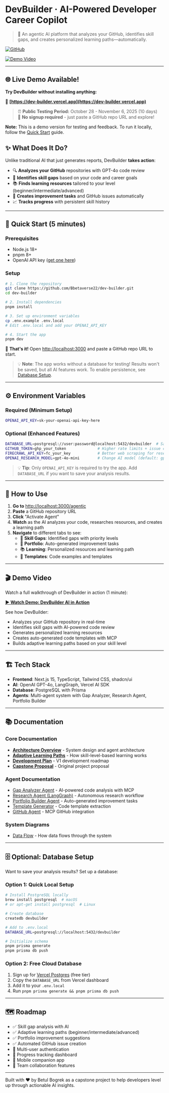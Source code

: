 # DevBuilder · AI-Powered Developer Career Copilot

> 🎯 An agentic AI platform that analyzes your GitHub, identifies skill gaps, and creates personalized learning paths—automatically.

[![GitHub](https://img.shields.io/badge/GitHub-Repository-181717?style=flat&logo=github)](https://github.com/Bbetaverse22/dev-builder)

[![Demo Video](https://img.shields.io/badge/▶️_Watch_Demo-Tella-FF6B6B?style=for-the-badge&logo=play&logoColor=white)](https://www.tella.tv/video/betuls-dev-builder-demo-video-1oo2)

---

## 🌐 **Live Demo Available!**

**Try DevBuilder without installing anything:**

🔗 **[https://dev-builder.vercel.app](https://dev-builder.vercel.app)**

> ⏰ **Public Testing Period:** October 28 - November 6, 2025 (10 days)  
> 📝 **No signup required** - just paste a GitHub repo URL and explore!

**Note:** This is a demo version for testing and feedback. To run it locally, follow the [Quick Start](#-quick-start-5-minutes) guide.

## ✨ What Does It Do?

Unlike traditional AI that just generates reports, DevBuilder **takes action**:

- 🔍 **Analyzes your GitHub** repositories with GPT-4o code review
- 🎯 **Identifies skill gaps** based on your code and career goals
- 📚 **Finds learning resources** tailored to your level (beginner/intermediate/advanced)
- 🚀 **Creates improvement tasks** and GitHub issues automatically
- 📈 **Tracks progress** with persistent skill history

---

## 🚀 Quick Start (5 minutes)

### Prerequisites
- Node.js 18+ 
- pnpm 8+
- OpenAI API key ([get one here](https://platform.openai.com/api-keys))

### Setup

```bash
# 1. Clone the repository
git clone https://github.com/Bbetaverse22/dev-builder.git
cd dev-builder

# 2. Install dependencies
pnpm install

# 3. Set up environment variables
cp .env.example .env.local
# Edit .env.local and add your OPENAI_API_KEY

# 4. Start the app
pnpm dev
```

🎉 **That's it!** Open [http://localhost:3000](http://localhost:3000) and paste a GitHub repo URL to start.

> 💡 **Note**: The app works without a database for testing! Results won't be saved, but all AI features work. To enable persistence, see [Database Setup](#optional-database-setup).

---

## ⚙️ Environment Variables

### Required (Minimum Setup)
```bash
OPENAI_API_KEY=sk-your-openai-api-key-here
```

### Optional (Enhanced Features)
```bash
DATABASE_URL=postgresql://user:password@localhost:5432/devbuilder  # Save results
GITHUB_TOKEN=ghp_your_token              # Higher rate limits + issue creation
FIRECRAWL_API_KEY=fc_your_key            # Better web scraping for research
OPENAI_RESEARCH_MODEL=gpt-4o-mini        # Change AI model (default: gpt-4o-mini)
```

> 💡 **Tip**: Only `OPENAI_API_KEY` is required to try the app. Add `DATABASE_URL` if you want to save your analysis results.

---

## 📖 How to Use

1. **Go to** [http://localhost:3000/agentic](http://localhost:3000/agentic)
2. **Paste** a GitHub repository URL
3. **Click** "Activate Agent"
4. **Watch** as the AI analyzes your code, researches resources, and creates a learning path
5. **Navigate** to different tabs to see:
   - 🎯 **Skill Gaps**: Identified gaps with priority levels
   - 🚀 **Portfolio**: Auto-generated improvement tasks
   - 📚 **Learning**: Personalized resources and learning path
   - 📝 **Templates**: Code examples and templates

---

## 🎬 Demo Video

Watch a full walkthrough of DevBuilder in action (1 minute):

**[▶️ Watch Demo: DevBuilder AI in Action](https://www.tella.tv/video/betuls-dev-builder-demo-video-1oo2)**

See how DevBuilder:
- Analyzes your GitHub repository in real-time
- Identifies skill gaps with AI-powered code review
- Generates personalized learning resources
- Creates auto-generated code templates with MCP
- Builds adaptive learning paths based on your skill level

---

## 🏗️ Tech Stack

- **Frontend**: Next.js 15, TypeScript, Tailwind CSS, shadcn/ui
- **AI**: OpenAI GPT-4o, LangGraph, Vercel AI SDK
- **Database**: PostgreSQL with Prisma
- **Agents**: Multi-agent system with Gap Analyzer, Research Agent, Portfolio Builder

---

## 📚 Documentation

### Core Documentation
- **[Architecture Overview](docs/AGENTIC_IMPLEMENTATION_SUMMARY.md)** - System design and agent architecture
- **[Adaptive Learning Paths](docs/ADAPTIVE_LEARNING_PATHS.md)** - How skill-level-based learning works
- **[Development Plan](docs/V1_DEVELOPMENT_PLAN.md)** - V1 development roadmap
- **[Capstone Proposal](docs/CAPSTONE_PROPOSAL.md)** - Original project proposal

### Agent Documentation
- [Gap Analyzer Agent](docs/agents/gap-analyzer.md) - AI-powered code analysis with MCP
- [Research Agent (LangGraph)](docs/agents/langgraph-research-agent.md) - Autonomous research workflow
- [Portfolio Builder Agent](docs/agents/portfolio-builder.md) - Auto-generated improvement tasks
- [Template Generator](docs/agents/template-example-generator.md) - Code template extraction
- [GitHub Agent](docs/agents/github-agent.md) - MCP GitHub integration

### System Diagrams
- [Data Flow](docs/data-flow.md) - How data flows through the system

---

## 🗄️ Optional: Database Setup

Want to save your analysis results? Set up a database:

### Option 1: Quick Local Setup
```bash
# Install PostgreSQL locally
brew install postgresql  # macOS
# or apt-get install postgresql  # Linux

# Create database
createdb devbuilder

# Add to .env.local
DATABASE_URL=postgresql://localhost:5432/devbuilder

# Initialize schema
pnpm prisma generate
pnpm prisma db push
```

### Option 2: Free Cloud Database
1. Sign up for [Vercel Postgres](https://vercel.com/docs/storage/vercel-postgres/quickstart) (free tier)
2. Copy the `DATABASE_URL` from Vercel dashboard
3. Add it to your `.env.local`
4. Run `pnpm prisma generate && pnpm prisma db push`

---

## 🗺️ Roadmap

- ✅ Skill gap analysis with AI
- ✅ Adaptive learning paths (beginner/intermediate/advanced)
- ✅ Portfolio improvement suggestions
- ✅ Automated GitHub issue creation
- 🚧 Multi-user authentication
- 🚧 Progress tracking dashboard
- 📅 Mobile companion app
- 📅 Team collaboration features

---

Built with ❤️ by Betul Bogrek as a capstone project to help developers level up through actionable AI insights.
